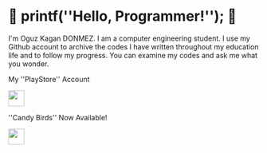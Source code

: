# :space_invader: printf(''Hello, Programmer!''); :space_invader:

I'm Oguz Kagan DONMEZ. I am a computer engineering student. I use my Github account to archive the codes I have written throughout my education life and to follow my progress. You can examine my codes and ask me what you wonder.

My ''PlayStore'' Account

[<img alt="" width="32" height="32" img src="https://i1.wp.com/9to5google.com/wp-content/uploads/sites/4/2022/07/current-google-play-icon.jpg" />](https://play.google.com/store/apps/dev?id=7530952113254800524) 

''Candy Birds'' Now Available!

[<img alt="" width="32" height="32" img src="https://play-lh.googleusercontent.com/4lTqUnHH1IG3y9g6MdgrVteqWK5U_MELyQdMeMS7fYMPD1t4dsldhsJ-Qp9XnB-31BVZ=w240-h480-rw" />](https://play.google.com/store/apps/details?id=com.UniversalGameStudios.CandyBirdsHalloweenSpecial)

